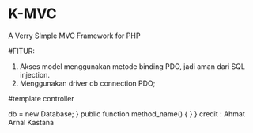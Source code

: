 # K-MVC
A Verry SImple MVC Framework for PHP


#FITUR:
1. Akses model menggunakan metode binding PDO, jadi aman dari SQL injection.
2. Menggunakan driver db connection PDO;


#template controller
<?php

class Home extends Controller {

    public function index()
    {
        
    }
}



#template model
<?php

class Mahasiswa_model {

    private $table = 'table_name';
    private $db;

    public function __construct()
    {
        $this->db = new Database;
    }

    public function method_name()
    {
        
    }
}


credit : Ahmat Arnal Kastana
